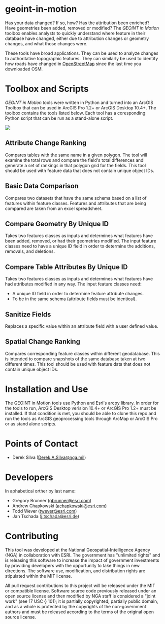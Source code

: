# geoint-in-motion
Has your data changed? If so, how? Has the attribution been enriched? Have geometries been added, removed or modified? The _GEOINT in Motion_ toolbox enables analysts to quickly understand where feature in their database have changed, either due to attribution changes or geometry changes, and what those changes were.

These tools have broad applications. They can be used to analyze changes to authoritative topographic features. They can similarly be used to identify how roads have changed in [OpenStreetMap](https://www.openstreetmap.org/) since the last time you downloaded OSM.

# Toolbox and Scripts
_GEOINT in Motion_ tools were written in Python and turned into an ArcGIS Toolbox that can be used in ArcGIS Pro 1.2+ or ArcGIS Desktop 10.4+. The toolbox contains the tools listed below. Each tool has a coresponding Python script that can be run as a stand-alone script.

![](http://nga.maps.arcgis.com/sharing/rest/content/items/049209394aee4fd2af72db5a1b331bf3/data)

## Attribute Change Ranking
Compares tables with the same name in a given polygon.  The tool will examine the total rows and compare the field's total differences and generate a set of rankings in that polygon grid for the fields. This tool should be used with feature data that does not contain unique object IDs.
## Basic Data Comparison
Compares two datasets that have the same schema based on a list of features within feature classes. Features and attributes that are being compared are taken from an excel spreadsheet.
## Compare Geometry By Unique ID
Takes two features classes as inputs and determines what features have been added, removed, or had their geometries modified. The input feature classes need to have a unique ID field in order to determine the additions, removals, and deletions.
## Compare Table Attributes By Unique ID
Takes two features classes as inputs and determines what features have had attributes modified in any way. The input feature classes need:
- A unique ID field in order to determine feature attribute changes.
- To be in the same schema (attribute fields must be identical).
## Sanitize Fields
Replaces a specific value within an attribute field with a user defined value.
## Spatial Change Ranking
Compares corresponding feature classes within different geodatabase. This is intended to compare snapshots of the same database taken at two different times. This tool should be used with feature data that does not contain unique object IDs.

# Installation and Use
The GEOINT in Motion tools use Python and Esri's arcpy library. In order for the tools to run, ArcGIS Desktop verision 10.4+ or ArcGIS Pro 1.2+ must be installed. If that condition is met, you should be able to clone this repo and run the tools as ArcGIS geoprocessing tools through ArcMap  or ArcGIS Pro or as stand alone scripts.

# Points of Contact
- Derek Silva (Derek.A.Silva@nga.mil)

# Developers
In aphabetical orther by last name:
- Gregory Brunner (gbrunner@esri.com)
- Andrew Chapkowski (achapkowski@esri.com)
- Todd Wever (twever@esri.com)
- Jan Tschada (j.tschada@esri.de)

# Contributing

This tool was developed at the National Geospatial-Intelligence Agency (NGA) in collaboration with ESRI. The government has "unlimited rights" and is releasing this software to increase the impact of government investments by providing developers with the opportunity to take things in new directions. The software use, modification, and distribution rights are stipulated within the MIT license.

All pull request contributions to this project will be released under the MIT or compatible license. Software source code previously released under an open source license and then modified by NGA staff is considered a "joint work" (see 17 USC § 101); it is partially copyrighted, partially public domain, and as a whole is protected by the copyrights of the non-government authors and must be released according to the terms of the original open source license.
